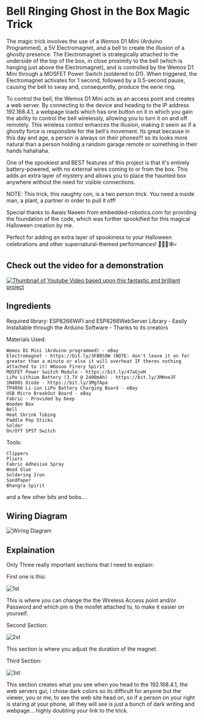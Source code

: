 # Bell Ringing Ghost in the Box Magic Trick

The magic trick involves the use of a Wemos D1 Mini (Arduino Programmed), a 5V Electromagnet, and a bell to create the illusion of a ghostly presence. The Electromagnet is strategically attached to the underside of the top of the box, in close proximity to the bell (which is hanging just above the Electromagnet), and is controlled by the Wemos D1 Mini through a MOSFET Power Switch (soldered to D1). When triggered, the Electromagnet activates for 1 second, followed by a 0.5-second pause, causing the bell to sway and, consequently, produce the eerie ring.

To control the bell, the Wemos D1 Mini acts as an access point and creates a web server. By connecting to the device and heading to the IP address 192.168.4.1, a webpage loads which has one button on it in which you gain the ability to control the bell wirelessly, allowing you to turn it on and off remotely. This wireless control enhances the illusion, making it seem as if a ghostly force is responsible for the bell's movement. Its great because in this day and age, a person is always on their phones!!! so its looks more natural than a person holding a random garage remote or something in their hands hahahaha.

One of the spookiest and BEST features of this project is that it's entirely battery-powered, with no external wires coming to or from the box. This adds an extra layer of mystery and allows you to place the haunted box anywhere without the need for visible connections. 

NOTE: This trick, this naughty con, is a two person trick. You need a inside man, a plant, a partner in order to pull it off!

Special thanks to Awais Naeem from embedded-robotics.com for providing the foundation of the code, which was further spookified for this magical Halloween creation by me. 

Perfect for adding an extra layer of spookiness to your Halloween celebrations and other supernatural-themed performances! 🎃👻🔔🕸️💀


## Check out the video for a demonstration
[![Thumbnail of Youtube Video based upon this fantastic and brilliant project](https://i.ibb.co/cXZM1jh/thumbnail.png)](https://www.youtube.com/watch?v=KbHJlr8aNq8)

## Ingredients

Required library:
ESP8266WiFI and ESP8266WebServer Library - Easily Installable through the Arduino Software - Thanks to its creators

 Materials Used:

    Wemos D1 Mini (Arduino programmed) - eBay
    Electromagnet - https://bit.ly/3FBBS0W (NOTE: don't leave it on for greater than a minute or else it will overheat IF theres nothing attached to it) WOoooo Firery Spirit
    MOSFET Power Switch Module - https://bit.ly/47aGjeH
    LiPo Lithium Battery (3.7V @ 2400mAh) - https://bit.ly/3MHneJF
    1N4001 Diode - https://bit.ly/3MgfApa
    TP4056 Li-ion LiPo Battery Charging Board - eBay
    USB Micro BreakOut Board - eBay
    Fabric - Provided by Deep
    Wooden Box
    Bell
    Heat Shrink Tubing
    Paddle Pop Sticks
    Solder
    On/Off SPST Switch

 Tools:

    Clippers
    Pliers
    Fabric Adhesive Spray
    Wood Glue
    Soldering Iron
    SandPaper
    Bhangra Spirit

   and a few other bits and bobs....

## Wiring Diagram

![Wiring Diagram](https://i.ibb.co/mh7Pc0d/Wiring-Diagramv2.png)

## Explaination

Only Three really important sections that I need to explain:

First one is this:

![1st](https://i.ibb.co/1fYcKDx/1.png)

This is where you can change the the Wireless Access point and/or Password and which pin is the mosfet attached to, to make it easier on yourself. 


Second Section:

![2st](https://i.ibb.co/h2dsSKN/2.png)

This section is where you adjust the duration of the magnet.


Third Section:

![3st](https://i.ibb.co/THzbMcW/3.png)

This section creates what you see when you head to the 192.168.4.1, the web servers gui, I chose dark colors so its difficult for anyone but the viewer, you or me, to see the web site head on, so if a person on your right is staring at your phone, all they will see is just a bunch of dark writing and webpage... highly doubting your link to the trick.
